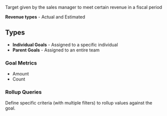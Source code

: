 Target given by the sales manager to meet certain revenue in a fiscal period

**Revenue types** - Actual and Estimated

## Types
- **Individual Goals** - Assigned to a specific individual
- **Parent Goals** - Assigned to an entire team

### Goal Metrics
- Amount
- Count

### Rollup Queries
Define specific criteria (with multiple filters) to rollup values against the goal.